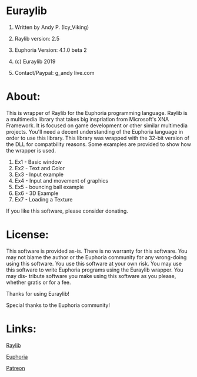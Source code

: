 # Euraylib
1. Written by Andy P. (Icy_Viking)
2. Raylib version: 2.5
3. Euphoria Version: 4.1.0 beta 2

4. (c) Euraylib 2019

5. Contact/Paypal: g_andy <at> live.com

# About:

This is wrapper of Raylib for the Euphoria programming language. Raylib is a multimedia library that
takes big inspriation from Microsoft's XNA Framework. It is focused on game development or other
similar multimedia projects. You'll need a decent understanding of the Euphoria language in order to
use this library. This library was wrapped with the 32-bit version of the DLL for compatbility 
reasons. Some examples are provided to show how the wrapper is used.

1. Ex1 - Basic window
2. Ex2 - Text and Color
3. Ex3 - Input example
4. Ex4 - Input and movement of graphics
5. Ex5 - bouncing ball example
6. Ex6 - 3D Example
7. Ex7 - Loading a Texture

If you like this software, please consider donating. 

# License:

This software is provided as-is. There is no warranty for this software. You may not blame the author
or the Euphoria community for any wrong-doing using this software. You use this software at your own
risk. You may use this software to write Euphoria programs using the Euraylib wrapper. You may dis-
tribute software you make using this software as you please, whether gratis or for a fee. 

Thanks for using Euraylib!

Special thanks to the Euphoria community!

# Links:

[Raylib](https://www.raylib.com/)

[Euphoria](https://openeuphoria.org/index.wc)

[Patreon](https://www.patreon.com/CrazyVikingGamer)
